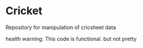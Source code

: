 # Cricket
Repository for manipulation of cricsheet data

health warning: 
This code is functional. but not pretty
